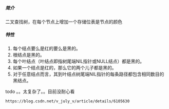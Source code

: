 ##### 简介
二叉查找树，在每个节点上增加一个存储位表是节点的颜色
##### 特性
1. 每个结点要么是红的要么是黑的。  
2. 根结点是黑的。  
3. 每个叶结点（叶结点即指树尾端NIL指针或NULL结点）都是黑的。  
4. 如果一个结点是红的，那么它的两个儿子都是黑的。  
5. 对于任意结点而言，其到叶结点树尾端NIL指针的每条路径都包含相同数目的黑结点。 
  


todo 。。太复杂了。。目前没耐心看
```
https://blog.csdn.net/v_july_v/article/details/6105630
```
